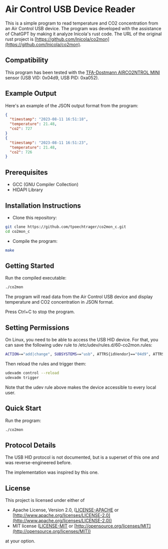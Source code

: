 # Air Control USB Device Reader

This is a simple program to read temperature and CO2 concentration from an Air Control USB device. The program was developed with the assistance of ChatGPT by making it analyze lnicola's rust code. The URL of the original rust project is [https://github.com/lnicola/co2mon](https://github.com/lnicola/co2mon).

## Compatibility

This program has been tested with the [TFA-Dostmann AIRCO2NTROL MINI](https://www.tfa-dostmann.de/en/produkt/co2-monitor-airco2ntrol-mini/) sensor (USB VID: 0x04d9, USB PID: 0xa052).

## Example Output

Here's an example of the JSON output format from the program:

```json
{
  "timestamp": "2023-08-11 16:51:18",
  "temperature": 21.48,
  "co2": 727
}
{
  "timestamp": "2023-08-11 16:51:23",
  "temperature": 21.48,
  "co2": 726
}
```

## Prerequisites

- GCC (GNU Compiler Collection)
- HIDAPI Library

## Installation Instructions

- Clone this repository:

```bash
git clone https://github.com/tpoechtrager/co2mon_c.git
cd co2mon_c
```

- Compile the program:

```bash
make
```

## Getting Started

Run the compiled executable:

```bash
./co2mon
```
 
The program will read data from the Air Control USB device and display temperature and CO2 concentration in JSON format.

Press Ctrl+C to stop the program.

## Setting Permissions

On Linux, you need to be able to access the USB HID device. For that, you can save the following udev rule to /etc/udev/rules.d/60-co2mon.rules:

```bash
ACTION=="add|change", SUBSYSTEMS=="usb", ATTRS{idVendor}=="04d9", ATTRS{idProduct}=="a052", MODE:="0666"
```
Then reload the rules and trigger them:

```bash
udevadm control --reload
udevadm trigger
```
  
Note that the udev rule above makes the device accessible to every local user.

## Quick Start

Run the program:

```bash
./co2mon
```
  
##  Protocol Details

The USB HID protocol is not documented, but is a superset of this one and was reverse-engineered before.

The implementation was inspired by this one.
  
##  License

This project is licensed under either of

- Apache License, Version 2.0, ([LICENSE-APACHE](https://github.com/lnicola/co2mon/blob/master/LICENSE-APACHE) or [http://www.apache.org/licenses/LICENSE-2.0](http://www.apache.org/licenses/LICENSE-2.0))
- MIT license ([LICENSE-MIT](https://github.com/lnicola/co2mon/blob/master/LICENSE-MIT) or [http://opensource.org/licenses/MIT](http://opensource.org/licenses/MIT))

at your option.
